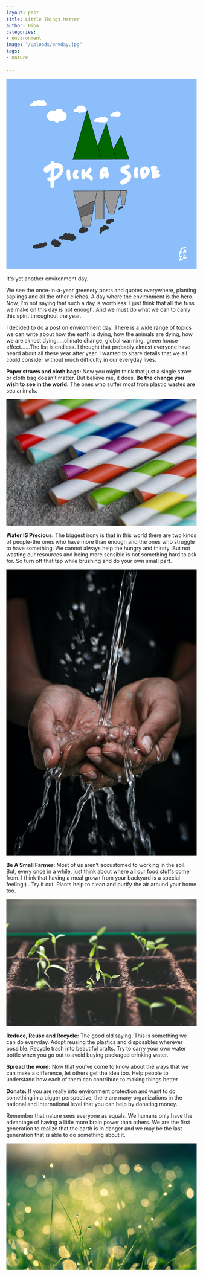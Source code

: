 ```yaml
---
layout: post
title: Little Things Matter
author: Hiba
categories:
- environment
image: "/uploads/envday.jpg"
tags:
- nature

---
```

![By Fazal](/uploads/envday.jpg "illustration")

It's yet another environment day.

We see the once-in-a-year greenery posts and quotes everywhere, planting saplings and all the other cliches. A day where the environment is the hero. Now, I'm not saying that such a day is worthless. I just think that all the fuss we make on this day is not enough. And we must do what we can to carry this spirit throughout the year.

I decided to do a post on environment day. There is a wide range of topics we can write about how the earth is dying, how the animals are dying, how we are almost dying.....climate change, global warming, green house effect......The list is endless. I thought that probably almost everyone have heard about all these year after year. I wanted to share details that we all could consider without much difficulty in our everyday lives.

**Paper straws and cloth bags:**                                                                   Now you might think that just a single straw or cloth bag doesn't matter. But believe me, it does. **Be the change you wish to see in the world.** The ones who suffer most from plastic wastes are sea animals.

![](/uploads/meghan-rodgers-9zubyja2akk-unsplash.jpg)

**Water IS Precious:**                                                                                               The biggest irony is that in this world there are two kinds of people-the ones who have more than enough and the ones who struggle to have something. We cannot always help the hungry and thirsty. But not wasting our resources and being more sensible is not something hard to ask for. So turn off that tap while brushing and do your own small part.

![](/uploads/mrjn-photography-ypz2cj4s0oo-unsplash.jpg)

**Be A Small Farmer:**                                                                                                                                          Most of us aren't accustomed to working in the soil. But, every once in a while, just think about where all our food stuffs come from. I think that having a meal grown from your backyard is a special feeling:) . Try it out. Plants help to clean and purify the air around your home too.

![](/uploads/markus-spiske-vrbzvyx2k4i-unsplash.jpg)

**Reduce, Reuse and Recycle:**                                                                           The good old saying. This is something we can do everyday. Adopt reusing the plastics and disposables wherever possible. Recycle trash into beautiful crafts. Try to carry your own water bottle when you go out to avoid buying packaged drinking water.

**Spread the word:**                                                                                              Now that you've come to know about the ways that we can make a difference, let others get the idea too. Help people to understand how each of them can contribute to making things better.

**Donate:**                                                                                                                  If you are really into environment protection and want to do something in a bigger perspective, there are many organizations in the national and international level that you can help by donating money.

Remember that nature sees everyone as equals. We humans only have the advantage of having a little more brain power than others. We are the first generation to realize that the earth is in danger and we may be the last generation that is able to do something about it.

![](/uploads/johannes-plenio-6xua5kq9-1k-unsplash.jpg)